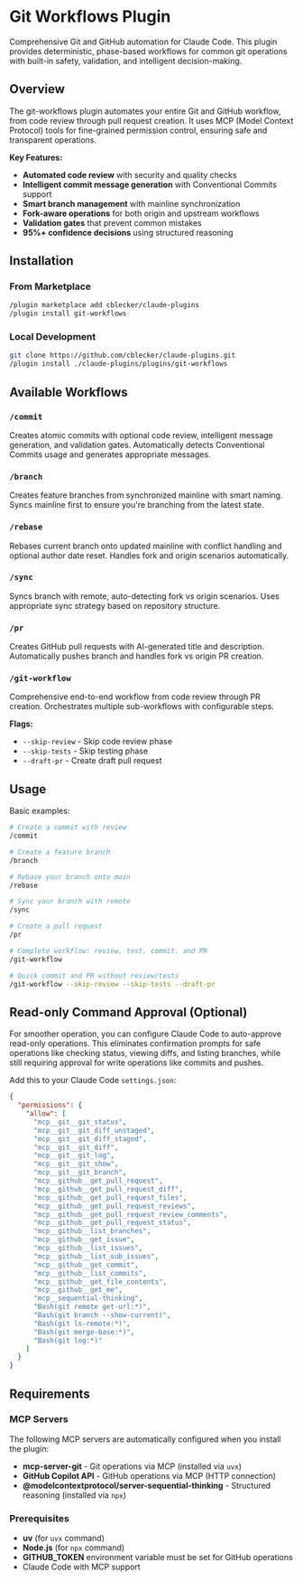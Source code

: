 # Git Workflows Plugin

Comprehensive Git and GitHub automation for Claude Code. This plugin provides deterministic, phase-based workflows for common git operations with built-in safety, validation, and intelligent decision-making.

## Overview

The git-workflows plugin automates your entire Git and GitHub workflow, from code review through pull request creation. It uses MCP (Model Context Protocol) tools for fine-grained permission control, ensuring safe and transparent operations.

**Key Features:**
- **Automated code review** with security and quality checks
- **Intelligent commit message generation** with Conventional Commits support
- **Smart branch management** with mainline synchronization
- **Fork-aware operations** for both origin and upstream workflows
- **Validation gates** that prevent common mistakes
- **95%+ confidence decisions** using structured reasoning

## Installation

### From Marketplace

```bash
/plugin marketplace add cblecker/claude-plugins
/plugin install git-workflows
```

### Local Development

```bash
git clone https://github.com/cblecker/claude-plugins.git
/plugin install ./claude-plugins/plugins/git-workflows
```

## Available Workflows

### `/commit`
Creates atomic commits with optional code review, intelligent message generation, and validation gates. Automatically detects Conventional Commits usage and generates appropriate messages.

### `/branch`
Creates feature branches from synchronized mainline with smart naming. Syncs mainline first to ensure you're branching from the latest state.

### `/rebase`
Rebases current branch onto updated mainline with conflict handling and optional author date reset. Handles fork and origin scenarios automatically.

### `/sync`
Syncs branch with remote, auto-detecting fork vs origin scenarios. Uses appropriate sync strategy based on repository structure.

### `/pr`
Creates GitHub pull requests with AI-generated title and description. Automatically pushes branch and handles fork vs origin PR creation.

### `/git-workflow`
Comprehensive end-to-end workflow from code review through PR creation. Orchestrates multiple sub-workflows with configurable steps.

**Flags:**
- `--skip-review` - Skip code review phase
- `--skip-tests` - Skip testing phase
- `--draft-pr` - Create draft pull request

## Usage

Basic examples:

```bash
# Create a commit with review
/commit

# Create a feature branch
/branch

# Rebase your branch onto main
/rebase

# Sync your branch with remote
/sync

# Create a pull request
/pr

# Complete workflow: review, test, commit, and PR
/git-workflow

# Quick commit and PR without review/tests
/git-workflow --skip-review --skip-tests --draft-pr
```

## Read-only Command Approval (Optional)

For smoother operation, you can configure Claude Code to auto-approve read-only operations. This eliminates confirmation prompts for safe operations like checking status, viewing diffs, and listing branches, while still requiring approval for write operations like commits and pushes.

Add this to your Claude Code `settings.json`:

```json
{
  "permissions": {
    "allow": [
      "mcp__git__git_status",
      "mcp__git__git_diff_unstaged",
      "mcp__git__git_diff_staged",
      "mcp__git__git_diff",
      "mcp__git__git_log",
      "mcp__git__git_show",
      "mcp__git__git_branch",
      "mcp__github__get_pull_request",
      "mcp__github__get_pull_request_diff",
      "mcp__github__get_pull_request_files",
      "mcp__github__get_pull_request_reviews",
      "mcp__github__get_pull_request_review_comments",
      "mcp__github__get_pull_request_status",
      "mcp__github__list_branches",
      "mcp__github__get_issue",
      "mcp__github__list_issues",
      "mcp__github__list_sub_issues",
      "mcp__github__get_commit",
      "mcp__github__list_commits",
      "mcp__github__get_file_contents",
      "mcp__github__get_me",
      "mcp__sequential-thinking",
      "Bash(git remote get-url:*)",
      "Bash(git branch --show-current)",
      "Bash(git ls-remote:*)",
      "Bash(git merge-base:*)",
      "Bash(git log:*)"
    ]
  }
}
```

## Requirements

### MCP Servers

The following MCP servers are automatically configured when you install the plugin:

- **mcp-server-git** - Git operations via MCP (installed via `uvx`)
- **GitHub Copilot API** - GitHub operations via MCP (HTTP connection)
- **@modelcontextprotocol/server-sequential-thinking** - Structured reasoning (installed via `npx`)

### Prerequisites

- **uv** (for `uvx` command)
- **Node.js** (for `npx` command)
- **GITHUB_TOKEN** environment variable must be set for GitHub operations
- Claude Code with MCP support
